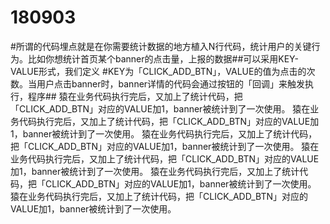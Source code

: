 # 180903
#所谓的代码埋点就是在你需要统计数据的地方植入N行代码，统计用户的关键行为。比如你想统计首页某个banner的点击量，上报的数据##可以采用KEY-VALUE形式，我们定义 #KEY为「CLICK_ADD_BTN」，VALUE的值为点击的次数。当用户点击banner时，banner详情的代码会通过按钮的「回调」来触发执行，程序##
猿在业务代码执行完后，又加上了统计代码，把「CLICK_ADD_BTN」对应的VALUE加1，banner被统计到了一次使用。
猿在业务代码执行完后，又加上了统计代码，把「CLICK_ADD_BTN」对应的VALUE加1，banner被统计到了一次使用。
猿在业务代码执行完后，又加上了统计代码，把「CLICK_ADD_BTN」对应的VALUE加1，banner被统计到了一次使用。
猿在业务代码执行完后，又加上了统计代码，把「CLICK_ADD_BTN」对应的VALUE加1，banner被统计到了一次使用。
猿在业务代码执行完后，又加上了统计代码，把「CLICK_ADD_BTN」对应的VALUE加1，banner被统计到了一次使用。
猿在业务代码执行完后，又加上了统计代码，把「CLICK_ADD_BTN」对应的VALUE加1，banner被统计到了一次使用。